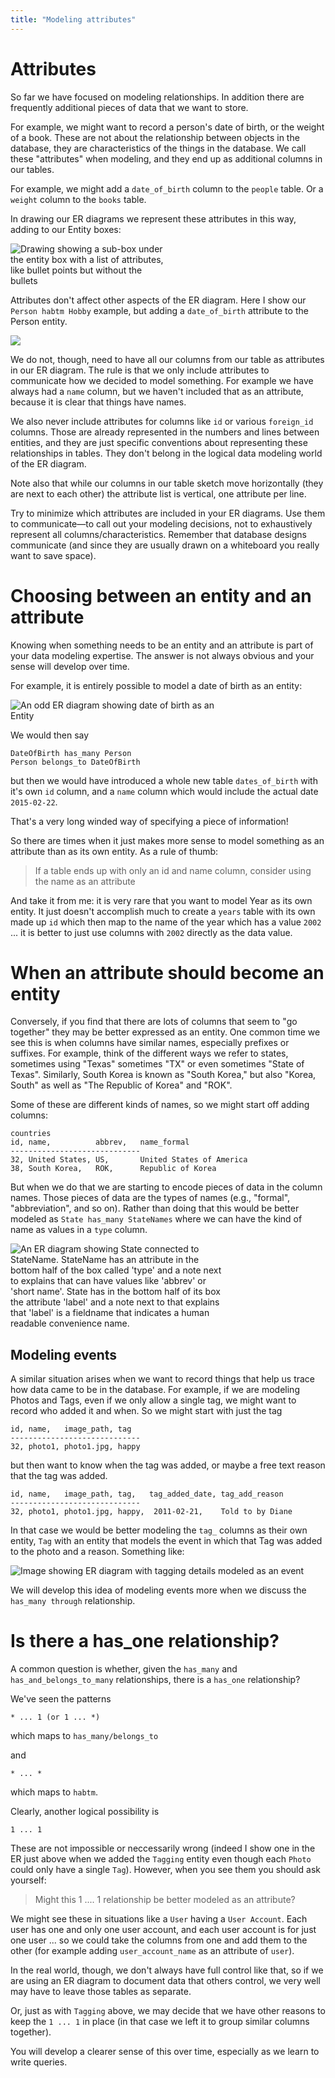 ```yaml
---
title: "Modeling attributes"
---
```

# Attributes

So far we have focused on modeling relationships. In addition there are frequently additional pieces of data that we want to store. 

For example, we might want to record a person's date of birth, or the weight of a book. These are not about the relationship between objects in the database, they are characteristics of the things in the database.  We call these "attributes" when modeling, and they end up as additional columns in our tables.

For example, we might add a `date_of_birth` column to the `people` table.  Or a `weight` column to the `books` table.

In drawing our ER diagrams we represent these attributes in this way, adding to our Entity boxes:

<img src="images/attributes.png" style="max-width: 250px; height: auto" alt="Drawing showing a sub-box under the entity box with a list of attributes, like bullet points but without the bullets" />

Attributes don't affect other aspects of the ER diagram.  Here I show our `Person habtm Hobby` example, but adding a `date_of_birth` attribute to the Person entity.

<img src="images/attribute_in_use.png" style="max-width: 100%; height: auto" />

We do not, though, need to have all our columns from our table as attributes in our ER diagram. The rule is that we only include attributes to communicate how we decided to model something.  For example we have always had a `name` column, but we haven't included that as an attribute, because it is clear that things have names.  

We also never include attributes for columns like `id` or various `foreign_id` columns.  Those are already represented in the numbers and lines between entities, and they are just specific conventions about representing these relationships in tables. They don't belong in the logical data modeling world of the ER diagram.

Note also that while our columns in our table sketch move horizontally (they are next to each other) the attribute list is vertical, one attribute per line.

Try to minimize which attributes are included in your ER diagrams.  Use them to communicate—to call out your modeling decisions, not to exhaustively represent all columns/characteristics.  Remember that database designs communicate (and since they are usually drawn on a whiteboard you really want to save space).

# Choosing between an entity and an attribute

Knowing when something needs to be an entity and an attribute is part of your data modeling expertise. The answer is not always obvious and your sense will develop over time.

For example, it is entirely possible to model a date of birth as an entity:

<img src="images/dob_as_entity.png" style="max-width: 350px; height: auto" alt="An odd ER diagram showing date of birth as an Entity" />

We would then say 

```
DateOfBirth has_many Person
Person belongs_to DateOfBirth
```

but then we would have introduced a whole new table `dates_of_birth` with it's own `id` column, and a `name` column which would include the actual date `2015-02-22`.  

That's a very long winded way of specifying a piece of information!

So there are times when it just makes more sense to model something as an attribute than as its own entity.  As a rule of thumb: 

> If a table ends up with only an id and name column, consider using the name as an attribute

And take it from me: it is very rare that you want to model Year as its own entity. It just doesn't accomplish much to create a `years` table with its own made up `id` which then map to the name of the year which has a value `2002` ... it is better to just use columns with `2002` directly as the data value.

# When an attribute should become an entity

Conversely, if you find that there are lots of columns that seem to "go together" they may be better expressed as an entity.  One common time we see this is when columns have similar names, especially prefixes or suffixes.  For example, think of the different ways we refer to states, sometimes using "Texas" sometimes "TX" or even sometimes "State of Texas".  Similarly, South Korea is known as "South Korea," but also "Korea, South" as well as "The Republic of Korea" and "ROK".

Some of these are different kinds of names, so we might start off adding columns:

```
countries
id, name,          abbrev,   name_formal
-----------------------------
32, United States, US,       United States of America
38, South Korea,   ROK,      Republic of Korea
```

But when we do that we are starting to encode pieces of data in the column names.  Those pieces of data are the types of names (e.g., "formal", "abbreviation", and so on).  Rather than doing that this would be better modeled as `State has_many StateNames` where we can have the kind of name as values in a `type` column.

<img src="images/state_has_many_state_name.png" style="max-width: 350px; height: auto" alt="An ER diagram showing State connected to StateName. StateName has an attribute in the bottom half of the box called 'type' and a note next to explains that can have values like 'abbrev' or 'short name'. State has in the bottom half of its box the attribute 'label' and a note next to that explains that 'label' is a fieldname that indicates a human readable convenience name." />

## Modeling events

A similar situation arises when we want to record things that help us trace how data came to be in the database.  For example, if we are modeling Photos and Tags, even if we only allow a single tag, we might want to record who added it and when.  So we might start with just the tag

```
id, name,   image_path, tag
-----------------------------
32, photo1, photo1.jpg, happy
```

but then want to know when the tag was added, or maybe a free text reason that the tag was added.

```
id, name,   image_path, tag,   tag_added_date, tag_add_reason
-----------------------------
32, photo1, photo1.jpg, happy,  2011-02-21,    Told to by Diane

```

In that case we would be better modeling the `tag_` columns as their own entity, `Tag` with an entity that models the event in which that Tag was added to the photo and a reason. Something like:

![Image showing ER diagram with tagging details modeled as an event](images/tagging.png)

We will develop this idea of modeling events more when we discuss the `has_many through` relationship.

# Is there a has_one relationship?

A common question is whether, given the `has_many` and `has_and_belongs_to_many` relationships, there is a `has_one` relationship?

We've seen the patterns 

```
* ... 1 (or 1 ... *)
``` 
which maps to `has_many/belongs_to`

and 

```
* ... *
```

which maps to `habtm`.

Clearly, another logical possibility is

```
1 ... 1
``` 

These are not impossible or neccessarily wrong (indeed I show one in the ER just above when we added the `Tagging` entity even though each `Photo` could only have a single `Tag`). However, when you see them you should ask yourself:

> Might this 1 .... 1 relationship be better modeled as an attribute?

We might see these in situations like a `User` having a `User Account`. Each user has one and only one user account, and each user account is for just one user ... so we could take the columns from one and add them to the other (for example adding `user_account_name` as an attribute of `user`).

In the real world, though, we don't always have full control like that, so if we are using an ER diagram to document data that others control, we very well may have to leave those tables as separate.

Or, just as with `Tagging` above, we may decide that we have other reasons to keep the `1 ... 1` in place (in that case we left it to group similar columns together).

You will develop a clearer sense of this over time, especially as we learn to write queries.